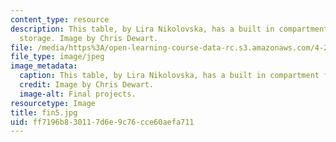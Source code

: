 ```yaml
---
content_type: resource
description: This table, by Lira Nikolovska, has a built in compartment for fruit
  storage. Image by Chris Dewart.
file: /media/https%3A/open-learning-course-data-rc.s3.amazonaws.com/4-296-furniture-making-spring-2005/ff7196b830117d6e9c76cce60aefa711_fin5.jpg
file_type: image/jpeg
image_metadata:
  caption: This table, by Lira Nikolovska, has a built in compartment for fruit storage.
  credit: Image by Chris Dewart.
  image-alt: Final projects.
resourcetype: Image
title: fin5.jpg
uid: ff7196b8-3011-7d6e-9c76-cce60aefa711
---
```

